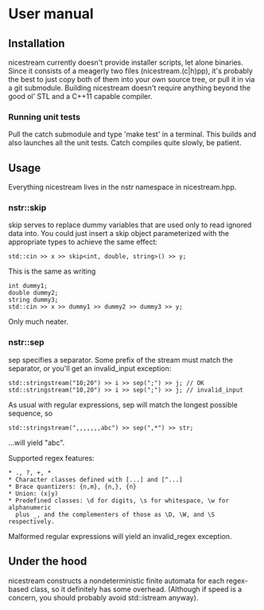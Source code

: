 # User manual

## Installation

nicestream currently doesn't provide installer scripts, let alone binaries.
Since it consists of a meagerly two files (nicestream.(c|h)pp), it's probably
the best to just copy both of them into your own source tree, or pull it in via
a git submodule. Building nicestream doesn't require anything beyond the good
ol' STL and a C++11 capable compiler.

### Running unit tests

Pull the catch submodule and type 'make test' in a terminal. This builds and
also launches all the unit tests. Catch compiles quite slowly, be patient.

## Usage

Everything nicestream lives in the nstr namespace in nicestream.hpp.

### nstr::skip

skip serves to replace dummy variables that are used only to read ignored data
into. You could just insert a skip object parameterized with the appropriate
types to achieve the same effect:

    std::cin >> x >> skip<int, double, string>() >> y;

This is the same as writing

    int dummy1;
    double dummy2;
    string dummy3;
    std::cin >> x >> dummy1 >> dummy2 >> dummy3 >> y;

Only much neater.

### nstr::sep

sep specifies a separator. Some prefix of the stream must match the separator,
or you'll get an invalid_input exception:

    std::stringstream("10;20") >> i >> sep(";") >> j; // OK
    std::stringstream("10,20") >> i >> sep(";") >> j; // invalid_input

As usual with regular expressions, sep will match the longest possible sequence,
so

    std::stringstream(",,,,,,,abc") >> sep(",*") >> str;

...will yield "abc".

Supported regex features:

    * ., ?, +, *
    * Character classes defined with [...] and [^...]
    * Brace quantizers: {n,m}, {n,}, {n}
    * Union: (x|y)
    * Predefined classes: \d for digits, \s for whitespace, \w for alphanumeric
      plus _, and the complementers of those as \D, \W, and \S respectively.

Malformed regular expressions will yield an invalid_regex exception.

## Under the hood

nicestream constructs a nondeterministic finite automata for each regex-based
class, so it definitely has some overhead. (Although if speed is a concern, you
should probably avoid std::istream anyway).
